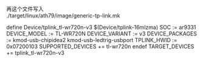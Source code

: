 再这个文件写入 <br>
./target/linux/ath79/image/generic-tp-link.mk





define Device/tplink_tl-wr720n-v3
  $(Device/tplink-16mlzma)
  SOC := ar9331
  DEVICE_MODEL := TL-WR720N
  DEVICE_VARIANT := v3
  DEVICE_PACKAGES := kmod-usb-chipidea2 kmod-usb-ledtrig-usbport
  TPLINK_HWID := 0x07200103
  SUPPORTED_DEVICES += tl-wr720n
endef
TARGET_DEVICES += tplink_tl-wr720n-v3
